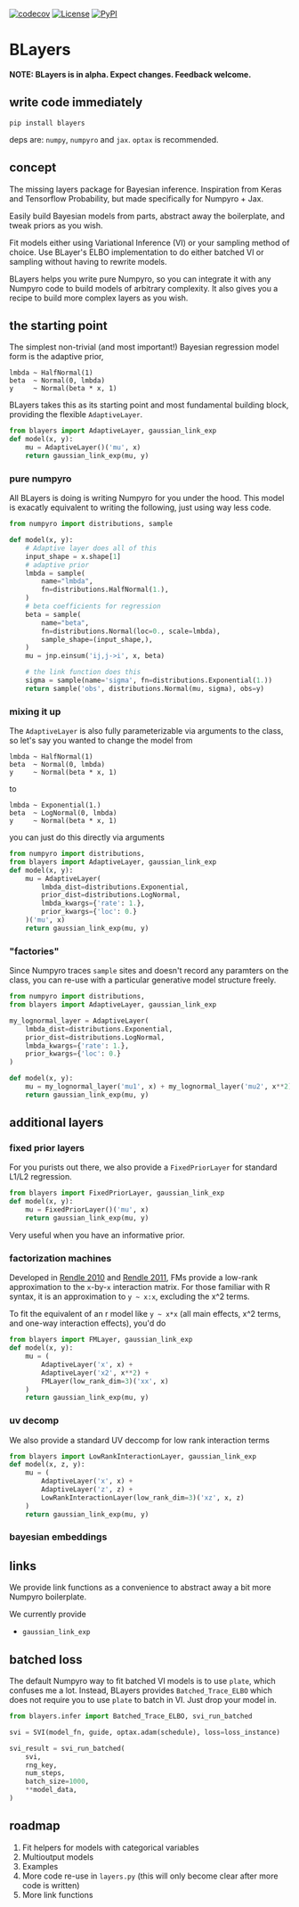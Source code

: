 [![codecov](https://codecov.io/gh/georgeberry/blayers/graph/badge.svg?token=ZDGT0C39QM)](https://codecov.io/gh/georgeberry/blayers) [![License](https://img.shields.io/github/license/georgeberry/blayers)](LICENSE) [![PyPI](https://img.shields.io/pypi/v/blayers)](https://pypi.org/project/blayers/)


# BLayers

**NOTE: BLayers is in alpha. Expect changes. Feedback welcome.**

## write code immediately

```
pip install blayers
```

deps are: `numpy`, `numpyro` and `jax`. `optax` is recommended.

## concept

The missing layers package for Bayesian inference. Inspiration from Keras and
Tensorflow Probability, but made specifically for Numpyro + Jax.

Easily build Bayesian models from parts, abstract away the boilerplate, and
tweak priors as you wish.

Fit models either using Variational Inference (VI) or your sampling method of
choice. Use BLayer's ELBO implementation to do either batched VI or sampling
without having to rewrite models.

BLayers helps you write pure Numpyro, so you can integrate it with any Numpyro
code to build models of arbitrary complexity. It also gives you a recipe to
build more complex layers as you wish.

## the starting point

The simplest non-trivial (and most important!) Bayesian regression model form is
the adaptive prior,

```
lmbda ~ HalfNormal(1)
beta  ~ Normal(0, lmbda)
y     ~ Normal(beta * x, 1)
```

BLayers takes this as its starting point and most fundamental building block,
providing the flexible `AdaptiveLayer`.

```python
from blayers import AdaptiveLayer, gaussian_link_exp
def model(x, y):
    mu = AdaptiveLayer()('mu', x)
    return gaussian_link_exp(mu, y)
```

### pure numpyro

All BLayers is doing is writing Numpyro for you under the hood. This model is exacatly equivalent to writing the following, just using way less code.

```python
from numpyro import distributions, sample

def model(x, y):
    # Adaptive layer does all of this
    input_shape = x.shape[1]
    # adaptive prior
    lmbda = sample(
        name="lmbda",
        fn=distributions.HalfNormal(1.),
    )
    # beta coefficients for regression
    beta = sample(
        name="beta",
        fn=distributions.Normal(loc=0., scale=lmbda),
        sample_shape=(input_shape,),
    )
    mu = jnp.einsum('ij,j->i', x, beta)

    # the link function does this
    sigma = sample(name='sigma', fn=distributions.Exponential(1.))
    return sample('obs', distributions.Normal(mu, sigma), obs=y)
```

### mixing it up

The `AdaptiveLayer` is also fully parameterizable via arguments to the class, so let's say you wanted to change the model from

```
lmbda ~ HalfNormal(1)
beta  ~ Normal(0, lmbda)
y     ~ Normal(beta * x, 1)
```

to

```
lmbda ~ Exponential(1.)
beta  ~ LogNormal(0, lmbda)
y     ~ Normal(beta * x, 1)
```

you can just do this directly via arguments

```python
from numpyro import distributions,
from blayers import AdaptiveLayer, gaussian_link_exp
def model(x, y):
    mu = AdaptiveLayer(
        lmbda_dist=distributions.Exponential,
        prior_dist=distributions.LogNormal,
        lmbda_kwargs={'rate': 1.},
        prior_kwargs={'loc': 0.}
    )('mu', x)
    return gaussian_link_exp(mu, y)
```

### "factories"

Since Numpyro traces `sample` sites and doesn't record any paramters on the class, you can re-use with a particular generative model structure freely.

```python
from numpyro import distributions,
from blayers import AdaptiveLayer, gaussian_link_exp

my_lognormal_layer = AdaptiveLayer(
    lmbda_dist=distributions.Exponential,
    prior_dist=distributions.LogNormal,
    lmbda_kwargs={'rate': 1.},
    prior_kwargs={'loc': 0.}
)

def model(x, y):
    mu = my_lognormal_layer('mu1', x) + my_lognormal_layer('mu2', x**2)
    return gaussian_link_exp(mu, y)
```

## additional layers

### fixed prior layers

For you purists out there, we also provide a `FixedPriorLayer` for standard
L1/L2 regression.

```python
from blayers import FixedPriorLayer, gaussian_link_exp
def model(x, y):
    mu = FixedPriorLayer()('mu', x)
    return gaussian_link_exp(mu, y)
```

Very useful when you have an informative prior.

### factorization machines

Developed in [Rendle 2010](https://jame-zhang.github.io/assets/algo/Factorization-Machines-Rendle2010.pdf) and [Rendle 2011](https://www.ismll.uni-hildesheim.de/pub/pdfs/FreudenthalerRendle_BayesianFactorizationMachines.pdf), FMs provide a low-rank approximation to the `x`-by-`x` interaction matrix. For those familiar with R syntax, it is an approximation to `y ~ x:x`, excluding the x^2 terms.

To fit the equivalent of an r model like `y ~ x*x` (all main effects, x^2 terms, and one-way interaction effects), you'd do

```python
from blayers import FMLayer, gaussian_link_exp
def model(x, y):
    mu = (
        AdaptiveLayer('x', x) +
        AdaptiveLayer('x2', x**2) +
        FMLayer(low_rank_dim=3)('xx', x)
    )
    return gaussian_link_exp(mu, y)
```

### uv decomp

We also provide a standard UV deccomp for low rank interaction terms

```python
from blayers import LowRankInteractionLayer, gaussian_link_exp
def model(x, z, y):
    mu = (
        AdaptiveLayer('x', x) +
        AdaptiveLayer('z', z) +
        LowRankInteractionLayer(low_rank_dim=3)('xz', x, z)
    )
    return gaussian_link_exp(mu, y)
```

### bayesian embeddings

## links

We provide link functions as a convenience to abstract away a bit more Numpyro
boilerplate.

We currently provide

* `gaussian_link_exp`

## batched loss

The default Numpyro way to fit batched VI models is to use `plate`, which confuses
me a lot. Instead, BLayers provides `Batched_Trace_ELBO` which does not require
you to use `plate` to batch in VI. Just drop your model in.

```python
from blayers.infer import Batched_Trace_ELBO, svi_run_batched

svi = SVI(model_fn, guide, optax.adam(schedule), loss=loss_instance)

svi_result = svi_run_batched(
    svi,
    rng_key,
    num_steps,
    batch_size=1000,
    **model_data,
)
```

## roadmap

1. Fit helpers for models with categorical variables
2. Multioutput models
3. Examples
4. More code re-use in `layers.py` (this will only become clear after more code is written)
5. More link functions
